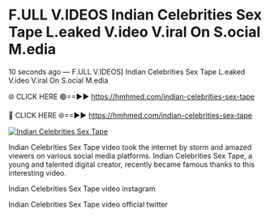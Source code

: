 # F.ULL V.IDEOS Indian Celebrities Sex Tape L.eaked V.ideo V.iral On S.ocial M.edia

10 seconds ago — F.ULL V.IDEOS] Indian Celebrities Sex Tape L.eaked V.ideo V.iral On S.ocial M.edia

🌐 CLICK HERE 🟢==►► https://hmhmed.com/indian-celebrities-sex-tape

🔴 CLICK HERE 🌐==►► https://hmhmed.com/indian-celebrities-sex-tape

[![Indian Celebrities Sex Tape](https://i.imgur.com/dJHk4Zq.gif)](https://hmhmed.com/indian-celebrities-sex-tape)

Indian Celebrities Sex Tape video took the internet by storm and amazed viewers on various social media platforms. Indian Celebrities Sex Tape, a young and talented digital creator, recently became famous thanks to this interesting video.

Indian Celebrities Sex Tape video instagram

Indian Celebrities Sex Tape video official twitter